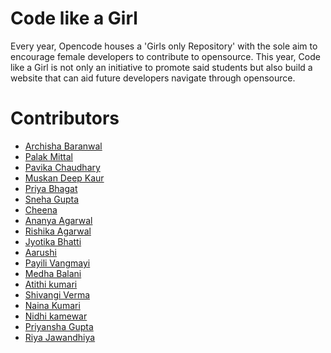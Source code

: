 # Code like a Girl

Every year, Opencode houses a 'Girls only Repository' with the sole aim to encourage female developers to contribute to opensource. This year, 
Code like a Girl is not only an initiative to promote said students but also build a website that can aid future developers navigate through opensource. 


# Contributors  
* [Archisha Baranwal](https://github.com/Archies11)
* [Palak Mittal](https://github.com/palak2001)
* [Pavika Chaudhary](https://github.com/pavikachaudhary)
* [Muskan Deep Kaur](https://github.com/mendelevium28)  
* [Priya Bhagat](https://github.com/tony-stark-rdj)
* [Sneha Gupta](https://github.com/sneha1010)
* [Cheena](https://github.com/griffy06)
* [Ananya Agarwal](https://github.com/aawizard)
* [Rishika Agarwal](https://github.com/rishika8910)
* [Jyotika Bhatti](https://github.com/Jyotika999)
* [Aarushi](https://github.com/xxx32)
* [Payili Vangmayi](https://github.com/hermoine2002)
* [Medha Balani](https://github.com/medhabalani)
* [Atithi kumari](https://github.com/Atithi360)
* [Shivangi Verma](https://github.com/shivi2408)
* [Naina Kumari](https://github.com/iit2019004)
* [Nidhi kamewar](https://github.com/xyz1506)
* [Priyansha Gupta](https://github.com/partofheartpri10)
* [Riya Jawandhiya](https://github.com/RiyaJ2311)
